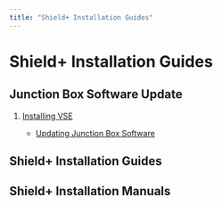 ```yaml
---
title: "Shield+ Installation Guides"
---
```

# Shield+ Installation Guides

## Junction Box Software Update

1.  [Installing VSE](/rosco/product/mobileye/shield/installation_guide/installing_vse)  
    - [Updating Junction Box Software](/rosco/product/mobileye/shield/installation_guide/updating_junction_box_software)  

## Shield+ Installation Guides

## Shield+ Installation Manuals
